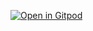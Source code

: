 [![Open in Gitpod](https://gitpod.io/button/open-in-gitpod.svg)](https://gitpod.io/#https://github.com/DumbledoreD/practice-makes-perfect)
